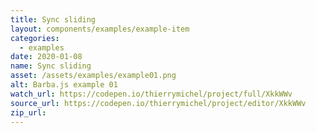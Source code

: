 ```yaml
---
title: Sync sliding
layout: components/examples/example-item
categories:
  - examples
date: 2020-01-08
name: Sync sliding
asset: /assets/examples/example01.png
alt: Barba.js example 01
watch_url: https://codepen.io/thierrymichel/project/full/XkkWWv
source_url: https://codepen.io/thierrymichel/project/editor/XkkWWv
zip_url:
---
```

